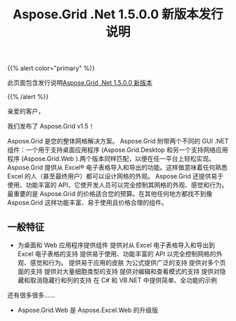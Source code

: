 ﻿---
title: Aspose.Grid .Net 1.5.0.0 新版本发行说明
type: docs
weight: 30
url: /zh/net/aspose-grid-net-1-5-0-0-new-release-release-notes/
---
{{% alert color="primary" %}} 

此页面包含发行说明[Aspose.Grid .Net 1.5.0.0 新版本](https://downloads.aspose.com/cells/net/new-releases/aspose.grid-.net-1.5.0.0-new-release/)

{{% /alert %}} 

亲爱的客户，

我们发布了 Aspose.Grid v1.5！

Aspose.Grid 
是您的整体网格解决方案。 Aspose.Grid 附带两个不同的 GUI .NET 组件：一个用于支持桌面应用程序 (Aspose.Grid.Desktop
 和另一个支持网络应用程序 (Aspose.Grid.Web
 ).两个版本同样匹配，以便在任一平台上轻松实现。 Aspose.Grid 提供从 Excel® 电子表格导入和导出的功能。这样做意味着任何熟悉 Excel 的人（甚至最终用户）都可以设计网格的外观。 Aspose.Grid 还提供易于使用、功能丰富的 API，它使开发人员可以完全控制其网格的外观、感觉和行为。最重要的是 Aspose.Grid 的价格适合您的预算。在其他任何地方都找不到像 Aspose.Grid 这样功能丰富、易于使用且价格合理的组件。
## **一般特征**
- 为桌面和 Web 应用程序提供组件
提供对从 Excel 电子表格导入和导出到 Excel 电子表格的支持
提供易于使用、功能丰富的 API 以完全控制网格的外观、感觉和行为。
提供易于应用的皮肤
为公式提供广泛的支持
提供对多个页面的支持
提供对大量细胞类型的支持
提供对编辑和查看模式的支持
提供对隐藏和取消隐藏行和列的支持
在 C# 和 VB.NET 中提供简单、全功能的示例

还有很多很多……



- Aspose.Grid.Web 是 Aspose.Excel.Web 的升级版
